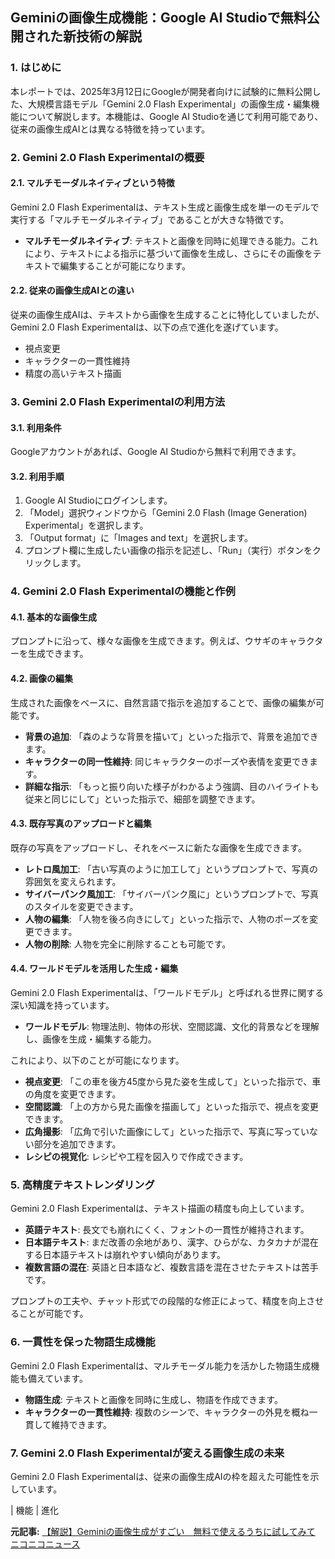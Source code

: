 ## Geminiの画像生成機能：Google AI Studioで無料公開された新技術の解説

### 1. はじめに

本レポートでは、2025年3月12日にGoogleが開発者向けに試験的に無料公開した、大規模言語モデル「Gemini 2.0 Flash Experimental」の画像生成・編集機能について解説します。本機能は、Google AI Studioを通じて利用可能であり、従来の画像生成AIとは異なる特徴を持っています。

### 2. Gemini 2.0 Flash Experimentalの概要

#### 2.1. マルチモーダルネイティブという特徴

Gemini 2.0 Flash Experimentalは、テキスト生成と画像生成を単一のモデルで実行する「マルチモーダルネイティブ」であることが大きな特徴です。

* **マルチモーダルネイティブ**: テキストと画像を同時に処理できる能力。これにより、テキストによる指示に基づいて画像を生成し、さらにその画像をテキストで編集することが可能になります。

#### 2.2. 従来の画像生成AIとの違い

従来の画像生成AIは、テキストから画像を生成することに特化していましたが、Gemini 2.0 Flash Experimentalは、以下の点で進化を遂げています。

* 視点変更
* キャラクターの一貫性維持
* 精度の高いテキスト描画

### 3. Gemini 2.0 Flash Experimentalの利用方法

#### 3.1. 利用条件

Googleアカウントがあれば、Google AI Studioから無料で利用できます。

#### 3.2. 利用手順

1. Google AI Studioにログインします。
2. 「Model」選択ウィンドウから「Gemini 2.0 Flash (Image Generation) Experimental」を選択します。
3. 「Output format」に「Images and text」を選択します。
4. プロンプト欄に生成したい画像の指示を記述し、「Run」（実行）ボタンをクリックします。

### 4. Gemini 2.0 Flash Experimentalの機能と作例

#### 4.1. 基本的な画像生成

プロンプトに沿って、様々な画像を生成できます。例えば、ウサギのキャラクターを生成できます。

#### 4.2. 画像の編集

生成された画像をベースに、自然言語で指示を追加することで、画像の編集が可能です。

* **背景の追加**: 「森のような背景を描いて」といった指示で、背景を追加できます。
* **キャラクターの同一性維持**: 同じキャラクターのポーズや表情を変更できます。
* **詳細な指示**: 「もっと振り向いた様子がわかるよう強調、目のハイライトも従来と同じにして」といった指示で、細部を調整できます。

#### 4.3. 既存写真のアップロードと編集

既存の写真をアップロードし、それをベースに新たな画像を生成できます。

* **レトロ風加工**: 「古い写真のように加工して」というプロンプトで、写真の雰囲気を変えられます。
* **サイバーパンク風加工**: 「サイバーパンク風に」というプロンプトで、写真のスタイルを変更できます。
* **人物の編集**: 「人物を後ろ向きにして」といった指示で、人物のポーズを変更できます。
* **人物の削除**: 人物を完全に削除することも可能です。

#### 4.4. ワールドモデルを活用した生成・編集

Gemini 2.0 Flash Experimentalは、「ワールドモデル」と呼ばれる世界に関する深い知識を持っています。

* **ワールドモデル**: 物理法則、物体の形状、空間認識、文化的背景などを理解し、画像を生成・編集する能力。

これにより、以下のことが可能になります。

* **視点変更**: 「この車を後方45度から見た姿を生成して」といった指示で、車の角度を変更できます。
* **空間認識**: 「上の方から見た画像を描画して」といった指示で、視点を変更できます。
* **広角撮影**: 「広角で引いた画像にして」といった指示で、写真に写っていない部分を追加できます。
* **レシピの視覚化**: レシピや工程を図入りで作成できます。

### 5. 高精度テキストレンダリング

Gemini 2.0 Flash Experimentalは、テキスト描画の精度も向上しています。

* **英語テキスト**: 長文でも崩れにくく、フォントの一貫性が維持されます。
* **日本語テキスト**: まだ改善の余地があり、漢字、ひらがな、カタカナが混在する日本語テキストは崩れやすい傾向があります。
* **複数言語の混在**: 英語と日本語など、複数言語を混在させたテキストは苦手です。

プロンプトの工夫や、チャット形式での段階的な修正によって、精度を向上させることが可能です。

### 6. 一貫性を保った物語生成機能

Gemini 2.0 Flash Experimentalは、マルチモーダル能力を活かした物語生成機能も備えています。

* **物語生成**: テキストと画像を同時に生成し、物語を作成できます。
* **キャラクターの一貫性維持**: 複数のシーンで、キャラクターの外見を概ね一貫して維持できます。

### 7. Gemini 2.0 Flash Experimentalが変える画像生成の未来

Gemini 2.0 Flash Experimentalは、従来の画像生成AIの枠を超えた可能性を示しています。

| 機能 | 進化 

**元記事:** [【解説】Geminiの画像生成がすごい　無料で使えるうちに試してみて ニコニコニュース](https://news.nicovideo.jp/watch/nw17392797?news_ref=tag)